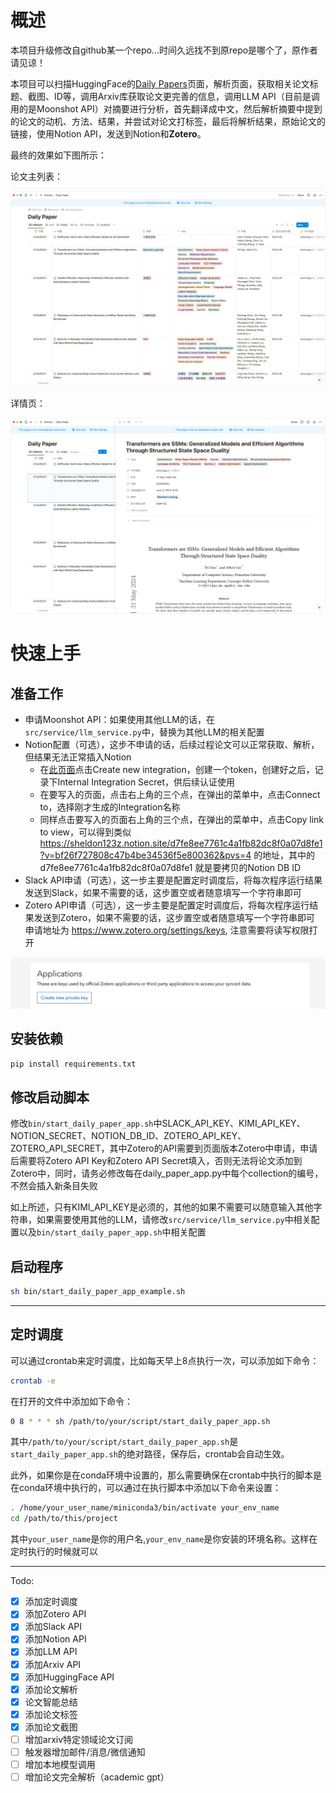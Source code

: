 # 概述
本项目升级修改自github某一个repo...时间久远找不到原repo是哪个了，原作者请见谅！


本项目可以扫描HuggingFace的[Daily Papers](https://huggingface.co/papers)页面，解析页面，获取相关论文标题、截图、ID等，调用Arxiv库获取论文更完善的信息，调用LLM API（目前是调用的是Moonshot API）对摘要进行分析，首先翻译成中文，然后解析摘要中提到的论文的动机、方法、结果，并尝试对论文打标签，最后将解析结果，原始论文的链接，使用Notion API，发送到Notion和**Zotero**。

最终的效果如下图所示：

论文主列表：

![](assets/main_list.png)

详情页：

![](assets/detail.png)

# 快速上手

## 准备工作

- 申请Moonshot API：如果使用其他LLM的话，在`src/service/llm_service.py`中，替换为其他LLM的相关配置
- Notion配置（可选），这步不申请的话，后续过程论文可以正常获取、解析，但结果无法正常插入Notion
  - 在[此页面](https://www.notion.so/my-integrations)点击Create new integration，创建一个token，创建好之后，记录下Internal Integration Secret，供后续认证使用
  - 在要写入的页面，点击右上角的三个点，在弹出的菜单中，点击Connect to，选择刚才生成的Integration名称
  - 同样点击要写入的页面右上角的三个点，在弹出的菜单中，点击Copy link to view，可以得到类似 https://sheldon123z.notion.site/d7fe8ee7761c4a1fb82dc8f0a07d8fe1?v=bf26f727808c47b4be34536f5e800362&pvs=4 的地址，其中的d7fe8ee7761c4a1fb82dc8f0a07d8fe1 就是要拷贝的Notion DB ID
- Slack API申请（可选），这一步主要是配置定时调度后，将每次程序运行结果发送到Slack，如果不需要的话，这步置空或者随意填写一个字符串即可 
- Zotero API申请（可选），这一步主要是配置定时调度后，将每次程序运行结果发送到Zotero，如果不需要的话，这步置空或者随意填写一个字符串即可 申请地址为 https://www.zotero.org/settings/keys, 注意需要将读写权限打开

![申请新的key](assets/zotero_key.png)

## 安装依赖

```bash
pip install requirements.txt
```


## 修改启动脚本

修改`bin/start_daily_paper_app.sh`中SLACK_API_KEY、KIMI_API_KEY、NOTION_SECRET、NOTION_DB_ID、ZOTERO_API_KEY、ZOTERO_API_SECRET，其中Zotero的API需要到页面版本Zotero中申请，申请后需要将Zotero API Key和Zotero API Secret填入，否则无法将论文添加到Zotero中，同时，请务必修改每在daily_paper_app.py中每个collection的编号，不然会插入新条目失败

如上所述，只有KIMI_API_KEY是必须的，其他的如果不需要可以随意输入其他字符串，如果需要使用其他的LLM，请修改`src/service/llm_service.py`中相关配置以及`bin/start_daily_paper_app.sh`中相关配置




## 启动程序

```bash
sh bin/start_daily_paper_app_example.sh
```
---
## 定时调度

可以通过crontab来定时调度，比如每天早上8点执行一次，可以添加如下命令：

```bash
crontab -e
```

在打开的文件中添加如下命令：

```bash
0 8 * * * sh /path/to/your/script/start_daily_paper_app.sh
```

其中`/path/to/your/script/start_daily_paper_app.sh`是`start_daily_paper_app.sh`的绝对路径，保存后，crontab会自动生效。

此外，如果你是在conda环境中设置的，那么需要确保在crontab中执行的脚本是在conda环境中执行的，可以通过在执行脚本中添加以下命令来设置：

```bash
. /home/your_user_name/miniconda3/bin/activate your_env_name
cd /path/to/this/project
```

其中`your_user_name`是你的用户名,`your_env_name`是你安装的环境名称。这样在定时执行的时候就可以

---
Todo:
- [x] 添加定时调度
- [x] 添加Zotero API
- [x] 添加Slack API
- [x] 添加Notion API
- [x] 添加LLM API
- [x] 添加Arxiv API
- [x] 添加HuggingFace API
- [x] 添加论文解析
- [x] 论文智能总结
- [x] 添加论文标签 
- [x] 添加论文截图
- [ ] 增加arxiv特定领域论文订阅
- [ ] 触发器增加邮件/消息/微信通知
- [ ] 增加本地模型调用
- [ ] 增加论文完全解析（academic gpt）
